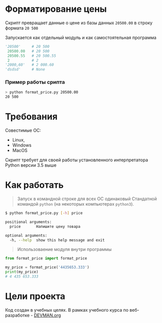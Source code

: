 # Форматирование цены


Скрипт превращает данные о цене из базы данных `20500.00` в строку формата `20 500`

Запускается как отдельный модуль и как самостоятельная программа

```python
'20500'     # 20 500
 20500.00   # 20 500
 20500.55   # 20 500.55
 2          # 2
'2000,60'   # 2 000.60
'dsdsd'     # None
```
### Пример работы срипта

```bash
> python format_price.py 20500.00
20 500
```
# Требования
Совестимые OC:
* Linux,
* Windows
* MacOS

Скрипт требует для своей работы установленного интерпретатора Python версии 3.5 выше

# Как работать
> Запуск в командной строке для всех ОС одинаковый
Стандатной командой `python` (на некоторых компьютерах `python3`).
```bash
$ python format_price.py [-h] price

positional arguments:
  price       Напишите цену товара

optional arguments:
  -h, --help  show this help message and exit

```

> Использоваение модуля внутри программы

```python
from format_price import format_price

my_price = format_price('4435653.333')
print(my_price)
# 4 435 653.333

```

# Цели проекта

Код создан в учебных целях. В рамках учебного курса по веб-разработке - [DEVMAN.org](https://devman.org)
